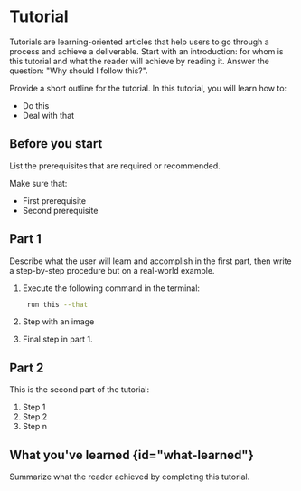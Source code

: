 # Tutorial

Tutorials are learning-oriented articles that help users to go through a process and achieve a deliverable.
Start with an introduction: for whom is this tutorial and what the reader will achieve by reading it.
Answer the question: "Why should I follow this?".

Provide a short outline for the tutorial.
In this tutorial, you will learn how to:
* Do this
* Deal with that

## Before you start

List the prerequisites that are required or recommended.

Make sure that:
- First prerequisite
- Second prerequisite

## Part 1

Describe what the user will learn and accomplish in the first part,
then write a step-by-step procedure but on a real-world example.

1. Execute the following command in the terminal:

   ```bash
    run this --that
   ```

2. Step with an image
 

<!-- The 'src' attribute should contain the name of an image from the '/images' folder in your project -->

3. Final step in part 1.

## Part 2

This is the second part of the tutorial:

1. Step 1
2. Step 2
3. Step n

## What you've learned {id="what-learned"}

Summarize what the reader achieved by completing this tutorial.

<seealso>
<!--Give some related links to how-to articles-->
</seealso>
